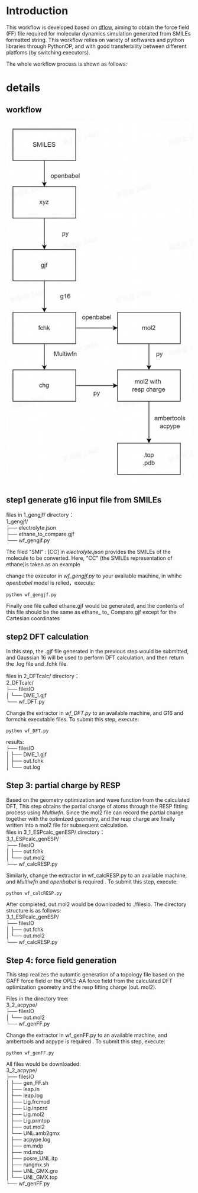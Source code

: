 <a name="hLL2r"></a>
# Introduction
This workflow is developed based on [dflow](https://github.com/dptech-corp/dflow), aiming to obtain the force field (FF) file required for molecular dynamics simulation generated from SMILEs formatted string. This workflow relies on variety of softwares and python libraries through PythonOP, and with good transferbility between different platfoms (by switching executors).

The whole workflow process is shown as follows:
<a name="wfQUC"></a>
# details
<a name="93xcm"></a>
## workflow
![](./figs/flowchart.jpg)
<a name="8rToP"></a>
## step1  generate g16 input file from SMILEs

files in 1_gengjf/ directory：<br />1_gengjf/<br />├── electrolyte.json<br />├── ethane_to_compare.gjf<br />└── wf_gengjf.py

The filed  "SMI" : [CC] in _electrolyte.json_ provides the SMILEs of the molecule to be converted. Here, "CC" (the SMILEs representation of ethane)is taken as an example


change the executor in _wf_gengjf.py_ to your available maehine,  in whihc _openbabel_ model is relied，execute:
```
python wf_gengjf.py
```
Finally one file called ethane.gjf would be generated, and the contents of this file should be the same as ethane_ to_ Compare.gjf except for the Cartesian coordinates

<a name="OUi1b"></a>
## step2 DFT calculation
In this step,  the .gjf file generated in the previous step would be submitted, and Gaussian 16 will be used to perform DFT calculation, and then return the .log file and .fchk file.

files in 2_DFTcalc/ directory：<br />2_DFTcalc/<br />├── filesIO<br />│   └── DME_1.gjf<br />└── wf_DFT.py

Change the extractor in _wf_DFT.py_ to an available machine, and  G16 and formchk executable files. To submit this step, execute:
```
python wf_DFT.py
```
results:<br />├── filesIO<br />│   ├── DME_1.gjf<br />│   ├── out.fchk<br />│   └── out.log
<a name="4eYNE"></a>
## Step 3: partial charge by RESP
 Based on the  geometry optimization and wave function from the calculated DFT,  This step obtains the partial charge of atoms through the RESP fitting process using _Multiwfn_. Since the mol2 file can record the partial charge together with the optimized geometry, and the resp charge are finally written into a mol2 file for subsequent calculation.<br />files in 3_1_ESPcalc_genESP/ directory：<br />3_1_ESPcalc_genESP/<br />├── filesIO<br />│  ├── out.fchk<br />│   └── out.mol2<br />└── wf_calcRESP.py

Similarly, change the extractor  in wf_calcRESP.py to an available machine,  and _Multiwfn_ and _openbabel_ is required . To submit this step, execute:
```
python wf_calcRESP.py
```
After completed, out.mol2 would be downloaded to ./filesio. The directory structure is as follows:<br />3_1_ESPcalc_genESP/<br />├── filesIO<br />│   ├── out.fchk<br />│   └── out.mol2<br />└── wf_calcRESP.py

<a name="DywVl"></a>
## Step 4: force field generation
This step realizes the automtic generation of a topology file based on the GAFF force field or the OPLS-AA force field from the calculated DFT optimization geometry and the resp fitting charge (out. mol2).

Files in the directory tree:<br />3_2_acpype/<br />├── filesIO<br />│   └── out.mol2<br />└── wf_genFF.py

Change the extractor  in wf_genFF.py to an available machine,  and ambertools and acpype is required . To submit this step, execute:
```
python wf_genFF.py
```
All files would be downloaded:<br />3_2_acpype/<br />├── filesIO<br />│  ├── gen_FF.sh<br />│  ├── leap.in<br />│  ├── leap.log<br />│  ├── Lig.frcmod<br />│  ├── Lig.inpcrd<br />│  ├── Lig.mol2<br />│  ├── Lig.prmtop<br />│  ├── out.mol2<br />│  └── UNL.amb2gmx<br />│    ├── acpype.log<br />│    ├── em.mdp<br />│    ├── md.mdp<br />│    ├── posre_UNL.itp<br />│    ├── rungmx.sh<br />│    ├── UNL_GMX.gro<br />│    └── UNL_GMX.top<br />└── wf_genFF.py


